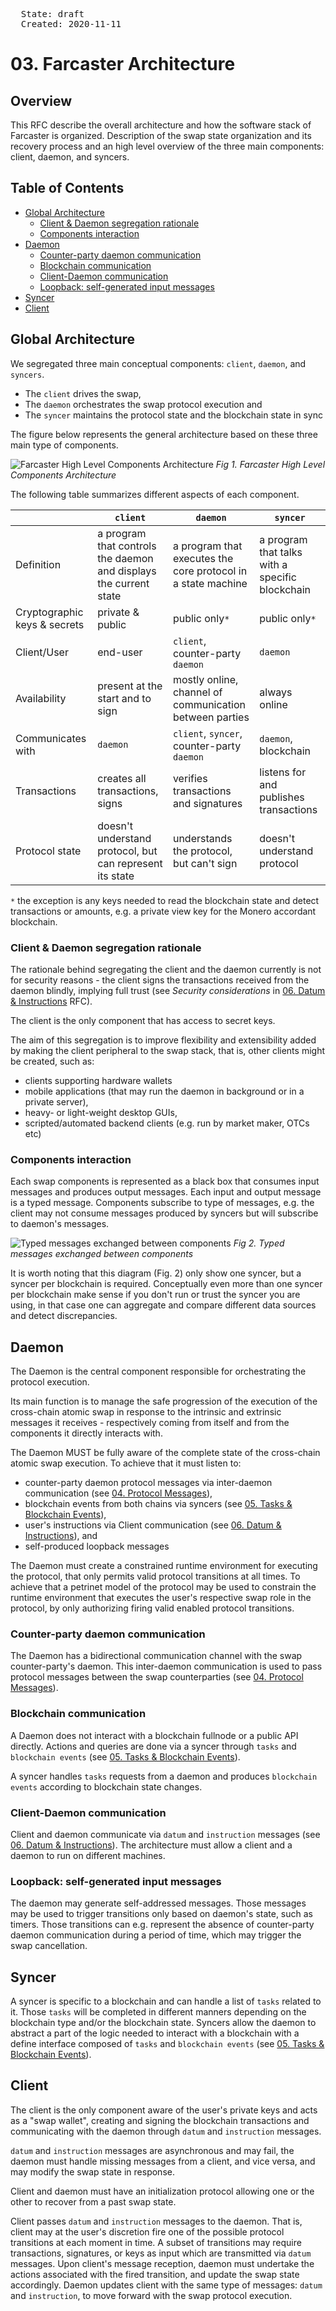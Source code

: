 <pre>
  State: draft
  Created: 2020-11-11
</pre>

# 03. Farcaster Architecture

## Overview

This RFC describe the overall architecture and how the software stack of Farcaster is organized. Description of the swap state organization and its recovery process and an high level overview of the three main components: client, daemon, and syncers.

## Table of Contents

  * [Global Architecture](#global-architecture)
    * [Client & Daemon segregation rationale](#client--daemon-segregation-rationale)
    * [Components interaction](#components-interaction)
  * [Daemon](#daemon)
    * [Counter-party daemon communication](#counter-party-daemon-communication)
    * [Blockchain communication](#blockchain-communication)
    * [Client-Daemon communication](#client-daemon-communication)
    * [Loopback: self-generated input messages](#loopback-self-generated-input-messages)
  * [Syncer](#syncer)
  * [Client](#client)

## Global Architecture

We segregated three main conceptual components: `client`, `daemon`, and `syncers`.

- The `client` drives the swap,
- The `daemon` orchestrates the swap protocol execution and
- The `syncer` maintains the protocol state and the blockchain state in sync

The figure below represents the general architecture based on these three main type of components.

![Farcaster High Level Components Architecture](./03-farcaster-architecture/global-farcaster-architecture.png)
*Fig 1. Farcaster High Level Components Architecture*

The following table summarizes different aspects of each component.

|                 | `client`                    | `daemon`                                        | `syncer`     |
|-----------------|----------------------------------|------------------------------------------------------|--------------------|
| Definition   | a program that controls the daemon and displays the current state | a program that executes the core protocol in a state machine | a program that talks with a specific blockchain |
| Cryptographic keys & secrets | private & public    | public only`*`                                        | public only`*`      |
| Client/User  | end-user                         | `client`, counter-party `daemon`                | `daemon`        |
| Availability          | present at the start and to sign | mostly online, channel of communication between parties | always online      |
| Communicates with | `daemon`                      | `client`, `syncer`, counter-party `daemon` | `daemon`, blockchain |
| Transactions    | creates all transactions, signs                            | verifies transactions and signatures        | listens for and publishes transactions  |
| Protocol state  | doesn't understand protocol, but can represent its state              | understands the protocol, but can't sign             | doesn't understand protocol |

 `*` the exception is any keys needed to read the blockchain state and detect transactions or amounts, e.g. a private view key for the Monero accordant blockchain.

### Client & Daemon segregation rationale

The rationale behind segregating the client and the daemon currently is not for security reasons - the client signs the transactions received from the daemon blindly, implying full trust (see *Security considerations* in [06. Datum & Instructions](./06-datum-and-instructions.md#security-considerations) RFC).

The client is the only component that has access to secret keys.

The aim of this segregation is to improve flexibility and extensibility added by making the client peripheral to the swap stack, that is, other clients might be created, such as:

- clients supporting hardware wallets
- mobile applications (that may run the daemon in background or in a private server),
- heavy- or light-weight desktop GUIs,
- scripted/automated backend clients (e.g. run by market maker, OTCs etc)

### Components interaction

Each swap components is represented as a black box that consumes input messages and produces output messages. Each input and output message is a typed message. Components subscribe to type of messages, e.g. the client may not consume messages produced by syncers but will subscribe to daemon's messages.

![Typed messages exchanged between components](./03-farcaster-architecture/messages-architecture.png)
*Fig 2. Typed messages exchanged between components*

It is worth noting that this diagram (Fig. 2) only show one syncer, but a syncer per blockchain is required. Conceptually even more than one syncer per blockchain make sense if you don't run or trust the syncer you are using, in that case one can aggregate and compare different data sources and detect discrepancies.

## Daemon

The Daemon is the central component responsible for orchestrating the protocol execution.

Its main function is to manage the safe progression of the execution of the cross-chain atomic swap in response to the intrinsic and extrinsic messages it receives - respectively coming from itself and from the components it directly interacts with.

The Daemon MUST be fully aware of the complete state of the cross-chain atomic swap execution. To achieve that it must listen to:

- counter-party daemon protocol messages via inter-daemon communication (see [04. Protocol Messages](./04-protocol-messages.md)),
- blockchain events from both chains via syncers (see [05. Tasks & Blockchain Events](./05-tasks-and-events.md)),
- user's instructions via Client communication (see [06. Datum & Instructions](./06-datum-and-instructions.md)), and
- self-produced loopback messages

The Daemon must create a constrained runtime environment for executing the protocol, that only permits valid protocol transitions at all times. To achieve that a petrinet model of the protocol may be used to constrain the runtime environment that executes the user's respective swap role in the protocol, by only authorizing firing valid enabled protocol transitions.

### Counter-party daemon communication

The Daemon has a bidirectional communication channel with the swap counter-party's daemon. This inter-daemon communication is used to pass protocol messages between the swap counterparties (see [04. Protocol Messages](./04-protocol-messages.md)).

### Blockchain communication

A Daemon does not interact with a blockchain fullnode or a public API directly. Actions and queries are done via a syncer through `tasks` and `blockchain events` (see [05. Tasks & Blockchain Events](./05-tasks-and-events.md)).

A syncer handles `tasks` requests from a daemon and produces `blockchain events` according to blockchain state changes.

### Client-Daemon communication

Client and daemon communicate via `datum` and `instruction` messages (see [06. Datum & Instructions](./06-datum-and-instructions.md)). The architecture must allow a client and a daemon to run on different machines.

### Loopback: self-generated input messages

The daemon may generate self-addressed messages. Those messages may be used to trigger transitions only based on daemon's state, such as timers. Those transitions can e.g. represent the absence of counter-party daemon communication during a period of time, which may trigger the swap cancellation.

## Syncer

A syncer is specific to a blockchain and can handle a list of `tasks` related to it. Those `tasks` will be completed in different manners depending on the blockchain type and/or the blockchain state. Syncers allow the daemon to abstract a part of the logic needed to interact with a blockchain with a define interface composed of `tasks` and `blockchain events` (see [05. Tasks & Blockchain Events](./05-tasks-and-events.md)).

## Client

The client is the only component aware of the user's private keys and acts as a "swap wallet", creating and signing the blockchain transactions and communicating with the daemon through `datum` and `instruction` messages.

`datum` and `instruction` messages are asynchronous and may fail, the daemon must handle missing messages from a client, and vice versa, and may modify the swap state in response.

Client and daemon must have an initialization protocol allowing one or the other to recover from a past swap state.

Client passes `datum` and `instruction` messages to the daemon. That is, client may at the user's discretion fire one of the possible protocol transitions at each moment in time. A subset of transitions may require transactions, signatures, or keys as input which are transmitted via `datum` messages. Upon client's message reception, daemon must undertake the actions associated with the fired transition, and update the swap state accordingly. Daemon updates client with the same type of messages: `datum` and `instruction`, to move forward with the swap protocol execution.
